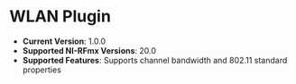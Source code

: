 # WLAN Plugin
- **Current Version**: 1.0.0
- **Supported NI-RFmx Versions**: 20.0
- **Supported Features**: Supports channel bandwidth and 802.11 standard properties
